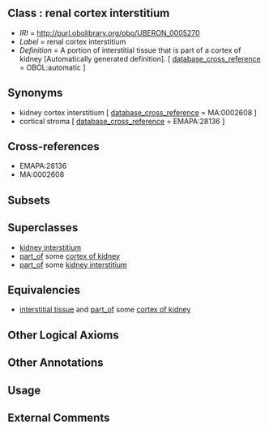 
## Class : renal cortex interstitium

 * *IRI* = http://purl.obolibrary.org/obo/UBERON_0005270
 * *Label* = renal cortex interstitium
 * *Definition* = A portion of interstitial tissue that is part of a cortex of kidney [Automatically generated definition]. [ [database_cross_reference](../../ef/oboInOwl#hasDbXref.md) = OBOL:automatic ]

## Synonyms

 * kidney cortex interstitium [ [database_cross_reference](../../ef/oboInOwl#hasDbXref.md) = MA:0002608 ]
 * cortical stroma [ [database_cross_reference](../../ef/oboInOwl#hasDbXref.md) = EMAPA:28136 ]

## Cross-references

 * EMAPA:28136
 * MA:0002608

## Subsets


## Superclasses

 * [kidney interstitium](../../UBERON/15/UBERON_0005215.md)
 * [part_of](../../BFO/50/BFO_0000050.md) some [cortex of kidney](../../UBERON/25/UBERON_0001225.md)
 * [part_of](../../BFO/50/BFO_0000050.md) some [kidney interstitium](../../UBERON/15/UBERON_0005215.md)

## Equivalencies

 * [interstitial tissue](../../UBERON/69/UBERON_0005169.md) and [part_of](../../BFO/50/BFO_0000050.md) some [cortex of kidney](../../UBERON/25/UBERON_0001225.md)

## Other Logical Axioms


## Other Annotations


## Usage


## External Comments

